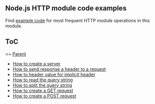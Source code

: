 ## Node.js HTTP module code examples

Find [example code](./code) for most frequent HTTP module operations in this module.

## ToC

<= [Parent](../Readme.md)
- [How to create a server](./code/create-server.js)
- [How to send response a header to a request](./code/write-head.js)
- [How to header value for implicit header](./code/set-header.js)
- [How to read the query string](./code/query-string.js)
- [How to split the query string](./code/query-params.js)
- [How to create a GET request](./code/get-request.js)
- [How to create a POST request](./code/post-request.js)